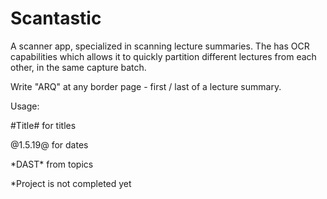 # Scantastic
A scanner app, specialized in scanning lecture summaries.
The has OCR capabilities which allows it to quickly partition different lectures from each other, in the same capture batch.

Write "ARQ" at any border page - first / last of a lecture summary.

Usage:

#Title# for titles

@1.5.19@ for dates

\*DAST\* from topics


*Project is not completed yet
